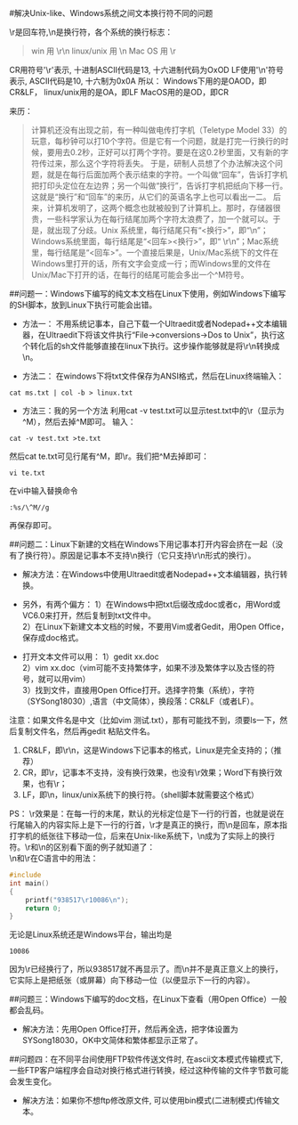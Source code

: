 #解决Unix-like、Windows系统之间文本换行符不同的问题

\r是回车符,\n是换行符，各个系统的换行标志：

>	win                   用   \r\n
	linux/unix            用   \n
	Mac   OS              用   \r

CR用符号'\r'表示, 十进制ASCII代码是13, 十六进制代码为OxOD
LF使用'\n'符号表示, ASCII代码是10, 十六制为0x0A
所以：
Windows下用的是OAOD，即CR&LF，
linux/unix用的是OA，即LF
MacOS用的是OD，即CR

来历：
>    计算机还没有出现之前，有一种叫做电传打字机（Teletype Model 33）的玩意，每秒钟可以打10个字符。但是它有一个问题，就是打完一行换行的时候，要用去0.2秒，正好可以打两个字符。要是在这0.2秒里面，又有新的字符传过来，那么这个字符将丢失。
    于是，研制人员想了个办法解决这个问题，就是在每行后面加两个表示结束的字符。一个叫做“回车”，告诉打字机把打印头定位在左边界；另一个叫做“换行”，告诉打字机把纸向下移一行。这就是“换行”和“回车”的来历，从它们的英语名字上也可以看出一二。
    后来，计算机发明了，这两个概念也就被般到了计算机上。那时，存储器很贵，一些科学家认为在每行结尾加两个字符太浪费了，加一个就可以。于是，就出现了分歧。Unix 系统里，每行结尾只有“<换行>”，即“\n”；Windows系统里面，每行结尾是“<回车><换行>”，即“ \r\n”；Mac系统里，每行结尾是“<回车>”。一个直接后果是，Unix/Mac系统下的文件在Windows里打开的话，所有文字会变成一行；而Windows里的文件在Unix/Mac下打开的话，在每行的结尾可能会多出一个^M符号。
 

##问题一：Windows下编写的纯文本文档在Linux下使用，例如Windows下编写的SH脚本，放到Linux下执行可能会出错。
 
- 方法一：
不用系统记事本，自己下载一个Ultraedit或者Nodepad++文本编辑器，在Ultraedit下将该文件执行“File->conversions->Dos to Unix”，执行这个转化后的sh文件能够直接在linux下执行。这步操作能够就是将\r\n转换成\n。
 
- 方法二：
在windows下将txt文件保存为ANSI格式，然后在Linux终端输入：
```cat
cat ms.txt | col -b > linux.txt
```
 
- 方法三：我的另一个方法
利用cat -v test.txt可以显示test.txt中的\r（显示为^M），然后去掉^M即可。
输入：
```cat
cat -v test.txt >te.txt
```
然后cat te.txt可见行尾有^M，即\r。我们把^M去掉即可：
```vi
vi te.txt
```
在vi中输入替换命令
```wq
:%s/\^M//g
```
再保存即可。

 
##问题二：Linux下新建的文档在Windows下用记事本打开内容会挤在一起（没有了换行符）。原因是记事本不支持\n换行（它只支持\r\n形式的换行）。
 
- 解决方法：在Windows中使用Ultraedit或者Nodepad++文本编辑器，执行转换。
 
- 另外，有两个偏方：
1）在Windows中把txt后缀改成doc或者c，用Word或VC6.0来打开，然后复制到txt文件中。  
2）在Linux下新建文本文档的时候，不要用Vim或者Gedit，用Open Office，保存成doc格式。  
 
- 打开文本文件可以用：
1）gedit xx.doc   
2）vim xx.doc（vim可能不支持繁体字，如果不涉及繁体字以及古怪的符号，就可以用vim）   
3）找到文件，直接用Open Office打开。选择字符集（系统），字符（SYSong18030）,语言（中文简体），换段落：CR&LF（或者LF）。   
 
注意：如果文件名是中文（比如vim 测试.txt），那有可能找不到，须要ls一下，然后复制文件名，然后再gedit 粘贴文件名。   
 
1. CR&LF，即\r\n，这是Windows下记事本的格式，Linux是完全支持的；（推荐）   
2. CR，即\r，记事本不支持，没有换行效果，也没有\r效果；Word下有换行效果，也有\r；   
3. LF，即\n，linux/unix系统下的换行符。（shell脚本就需要这个格式）   
 
PS：
    \r效果是：在每一行的末尾，默认的光标定位是下一行的行首，也就是说在行尾输入的内容实际上是下一行的行首，\r才是真正的换行，而\n是回车，原本指打字机的纸张往下移动一位，后来在Unix-like系统下，\n成为了实际上的换行符。\r和\n的区别看下面的例子就知道了：   
    \n和\r在C语言中的用法：   
```c
#include
int main()
{
    printf("938517\r10086\n");
    return 0;
}
```
无论是Linux系统还是Windows平台，输出均是
```result
10086
```

因为\r已经换行了，所以938517就不再显示了。而\n并不是真正意义上的换行，它实际上是把纸张（或屏幕）向下移动一位（以便显示下一行的内容）。
 
 
##问题三：Windows下编写的doc文档，在Linux下查看（用Open Office）一般都会乱码。   
 
- 解决方法：先用Open Office打开，然后再全选，把字体设置为SYSong18030，OK中文简体和繁体都显示正常了。    
 
 
##问题四：在不同平台间使用FTP软件传送文件时, 在ascii文本模式传输模式下, 一些FTP客户端程序会自动对换行格式进行转换，经过这种传输的文件字节数可能会发生变化。   
 
- 解决方法：如果你不想ftp修改原文件, 可以使用bin模式(二进制模式)传输文本。   